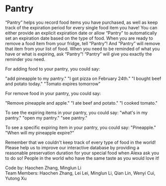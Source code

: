 # Pantry
“Pantry” helps you record food items you have purchased, as well as keep track of the expiration period for every single food item you have! You can either provide an explicit expiration date or allow “Pantry” to automatically set an expiration date based on the type of food. When you are ready to remove a food item from your fridge, tell “Pantry”! And “Pantry” will remove that item from your list of food. When you need to be reminded of what you have or what is expiring, ask “Pantry”! “Pantry” will give you exactly the reminder you need.

For adding food to your pantry, you could say:

"add pineapple to my pantry."
"I got pizza on February 24th."
"I bought beef and potato today."
"Tomato expires tomorrow"

For remove food in your pantry, you could say:

"Remove pineapple and apple."
"I ate beef and potato."
"I cooked tomato."

To see the expiring items in your pantry, you could say:
"what's in my pantry."
"open my pantry."
"see pantry."

To see a specific expiring item in your pantry, you could say:
"Pineapple."
"When will my pineapple expire?"

Remember that we couldn't keep track of every type of food in the world! Please help us to improve our interactive database by providing a reasonable preservation duration for your special food when Alexa ask you to do so! People in the world who have the same taste as you would love it!

Code by:
Haochen Zhang, Minglun Li  
Team Members:
Haochen Zhang, Lei Lei, Minglun Li, Qian Lin, Wenyi Cui, Yutong Xu
